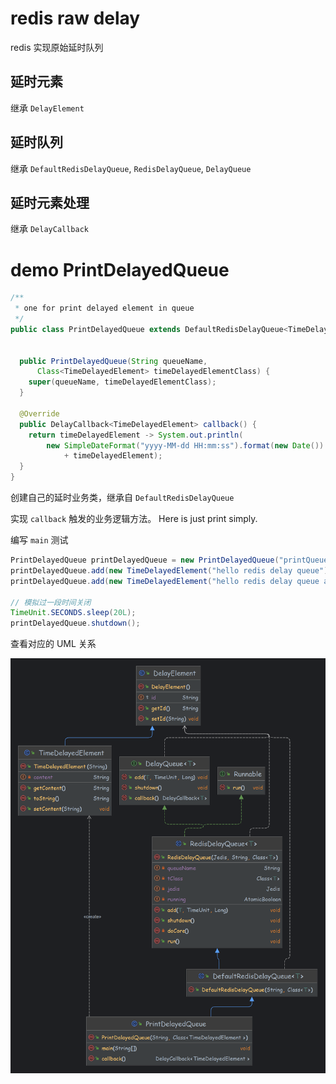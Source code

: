 # redis raw delay
redis 实现原始延时队列

## 延时元素

继承 <code>DelayElement</code>


## 延时队列

继承 <code>DefaultRedisDelayQueue</code>, <code>RedisDelayQueue</code>, <code>DelayQueue</code>


## 延时元素处理

继承 <code>DelayCallback</code>



# demo PrintDelayedQueue

```java
/**
 * one for print delayed element in queue
 */
public class PrintDelayedQueue extends DefaultRedisDelayQueue<TimeDelayedElement> {


  public PrintDelayedQueue(String queueName,
      Class<TimeDelayedElement> timeDelayedElementClass) {
    super(queueName, timeDelayedElementClass);
  }

  @Override
  public DelayCallback<TimeDelayedElement> callback() {
    return timeDelayedElement -> System.out.println(
        new SimpleDateFormat("yyyy-MM-dd HH:mm:ss").format(new Date()) + " print:"
            + timeDelayedElement);
  }
}
```


创建自己的延时业务类，继承自 <code>DefaultRedisDelayQueue<T></code>

实现 ```callback``` 触发的业务逻辑方法。 Here is just print simply.

编写 ```main``` 测试
```java
PrintDelayedQueue printDelayedQueue = new PrintDelayedQueue("printQueue", TimeDelayedElement.class);
printDelayedQueue.add(new TimeDelayedElement("hello redis delay queue"), TimeUnit.SECONDS, 5L);
printDelayedQueue.add(new TimeDelayedElement("hello redis delay queue again"), TimeUnit.SECONDS, 10L);

// 模拟过一段时间关闭
TimeUnit.SECONDS.sleep(20L);
printDelayedQueue.shutdown();
```




查看对应的 UML 关系

![延时队列 PrintDelayedQueue 示例完整 UML](PrintDelayedQueue.png "PrintDelayedQueue")